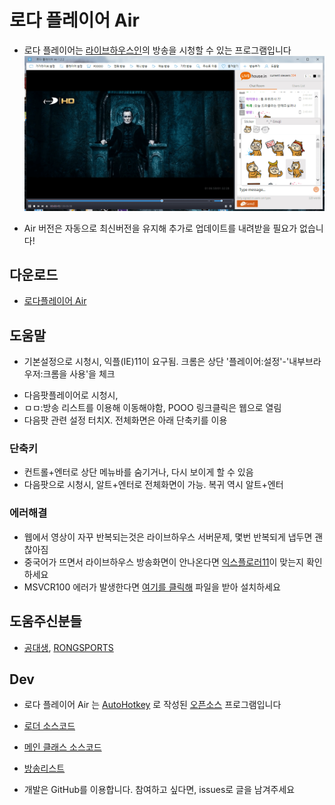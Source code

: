 # 로다 플레이어 Air
* 로다 플레이어는 [라이브하우스인](https://livehouse.in/en)의 방송을 시청할 수 있는 프로그램입니다
![GitHub Logo](info.png)

* Air 버전은 자동으로 최신버전을 유지해 추가로 업데이트를 내려받을 필요가 없습니다!

## 다운로드
* [로다플레이어 Air](http://me2.do/5sSFAsMR)

## 도움말
* 기본설정으로 시청시, 익플(IE)11이 요구됨. 크롬은 상단 '플레이어:설정'-'내부브라우저:크롬을 사용'을 체크
- 다음팟플레이어로 시청시, 
 - ㅁㅁ:방송 리스트를 이용해 이동해야함, POOO 링크클릭은 웹으로 열림
 - 다음팟 관련 설정 터치X. 전체화면은 아래 단축키를 이용

### 단축키
* 컨트롤+엔터로 상단 메뉴바를 숨기거나, 다시 보이게 할 수 있음
* 다음팟으로 시청시, 알트+엔터로 전체화면이 가능. 복귀 역시 알트+엔터

### 에러해결
* 웹에서 영상이 자꾸 반복되는것은 라이브하우스 서버문제, 몇번 반복되게 냅두면 괜찮아짐
* 중국어가 뜨면서 라이브하우스 방송화면이 안나온다면 [익스플로러11](http://windows.microsoft.com/ko-kr/internet-explorer/download-ie)이 맞는지 확인하세요
* MSVCR100 에러가 발생한다면 [여기를 클릭해](https://www.microsoft.com/ko-KR/download/details.aspx?id=26999) 파일을 받아 설치하세요

## 도움주신분들
* [공대생](http://poooo.ml/), [RONGSPORTS](https://livehouse.in/channel/329050)

## Dev
- 로다 플레이어 Air 는 [AutoHotkey](http://ahkscript.org/) 로 작성된 [오픈소스](src) 프로그램입니다

 - [로더 소스코드](src/Loader.ahk)
 - [메인 클래스 소스코드](src/Air.ahk)
 - [방송리스트](src/PD)
 
* 개발은 GitHub를 이용합니다. 참여하고 싶다면, issues로 글을 남겨주세요
